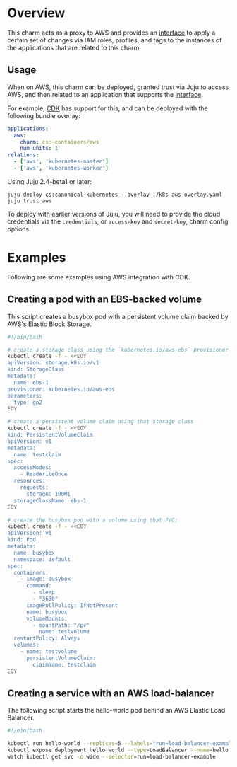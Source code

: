 # Overview

This charm acts as a proxy to AWS and provides an [interface][] to apply a
certain set of changes via IAM roles, profiles, and tags to the instances of
the applications that are related to this charm.

## Usage

When on AWS, this charm can be deployed, granted trust via Juju to access AWS,
and then related to an application that supports the [interface][].

For example, [CDK][] has support for this, and can be deployed with the
following bundle overlay:

```yaml
applications:
  aws:
    charm: cs:~containers/aws
    num_units: 1
relations:
  - ['aws', 'kubernetes-master']
  - ['aws', 'kubernetes-worker']
```

Using Juju 2.4-beta1 or later:

```
juju deploy cs:canonical-kubernetes --overlay ./k8s-aws-overlay.yaml
juju trust aws
```

To deploy with earlier versions of Juju, you will need to provide the cloud
credentials via the `credentials`, or `access-key` and `secret-key`, charm
config options.

# Examples

Following are some examples using AWS integration with CDK.

## Creating a pod with an EBS-backed volume

This script creates a busybox pod with a persistent volume claim backed by
AWS's Elastic Block Storage.

```sh
#!/bin/bash

# create a storage class using the `kubernetes.io/aws-ebs` provisioner
kubectl create -f - <<EOY
apiVersion: storage.k8s.io/v1
kind: StorageClass
metadata:
  name: ebs-1
provisioner: kubernetes.io/aws-ebs
parameters:
  type: gp2
EOY

# create a persistent volume claim using that storage class
kubectl create -f - <<EOY
kind: PersistentVolumeClaim
apiVersion: v1
metadata:
  name: testclaim
spec:
  accessModes:
    - ReadWriteOnce
  resources:
    requests:
      storage: 100Mi
  storageClassName: ebs-1
EOY

# create the busybox pod with a volume using that PVC:
kubectl create -f - <<EOY
apiVersion: v1
kind: Pod
metadata:
  name: busybox
  namespace: default
spec:
  containers:
    - image: busybox
      command:
        - sleep
        - "3600"
      imagePullPolicy: IfNotPresent
      name: busybox
      volumeMounts:
        - mountPath: "/pv"
          name: testvolume
  restartPolicy: Always
  volumes:
    - name: testvolume
      persistentVolumeClaim:
        claimName: testclaim
EOY
```

## Creating a service with an AWS load-balancer

The following script starts the hello-world pod behind an AWS Elastic Load Balancer.

```sh
#!/bin/bash

kubectl run hello-world --replicas=5 --labels="run=load-balancer-example" --image=gcr.io/google-samples/node-hello:1.0  --port=8080
kubectl expose deployment hello-world --type=LoadBalancer --name=hello
watch kubectl get svc -o wide --selector=run=load-balancer-example
```


[interface]: https://github.com/juju-solutions/interface-aws
[CDK]: https://jujucharms.com/canonical-kubernetes

